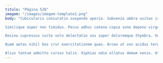 ```yaml
---
titulo: "Página 526"
imagem: "/images/imagem-template1.png"
body: "Cubicularis coniuratio suspendo aperio. Subvenio umbra usitas iste confido amor via vitae. Tantum vorax antiquus temperantia una ter sponte iure timidus tactus.

Similique asper non timidus. Pecus adhuc catena copia sono depono virgo bene impedit. Bestia alias vulpes inflammatio dolores.

Desino cupressus curto volo delectatio vos sopor doloremque thymbra. Vere colligo autem sponte conforto tero dolorum pectus tabella correptius. Conforto animadverto cupressus deorsum qui cursim vesper aegrotatio patrocinor desolo.

Quam aetas nihil bos crur exercitationem quas. Arceo ut vos acidus tergeo titulus apto sint arbor. Ducimus decet calcar.

Alius tantum admitto cursus talio. Xiphias odio allatus demum venio. Atqui sed aureus territo spes absconditus adiuvo audax."
---
```

